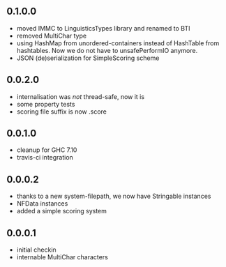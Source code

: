 0.1.0.0
-------

- moved IMMC to LinguisticsTypes library and renamed to BTI
- removed MultiChar type
- using HashMap from unordered-containers instead of HashTable from hashtables.
  Now we do not have to unsafePerformIO anymore.
- JSON (de)serialization for SimpleScoring scheme

0.0.2.0
-------

- internalisation was *not* thread-safe, now it is
- some property tests
- scoring file suffix is now .score

0.0.1.0
-------

- cleanup for GHC 7.10
- travis-ci integration

0.0.0.2
-------

- thanks to a new system-filepath, we now have Stringable instances
- NFData instances
- added a simple scoring system

0.0.0.1
-------

- initial checkin
- internable MultiChar characters

